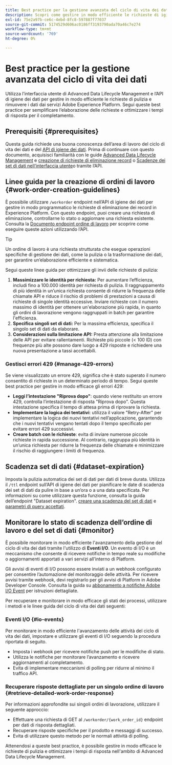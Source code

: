 ```yaml
---
title: Best practice per la gestione avanzata del ciclo di vita dei dati
description: Scopri come gestire in modo efficiente le richieste di igiene dei dati in Adobe Experience Platform utilizzando l’interfaccia utente di Advanced Data Lifecycle Management e l’API di igiene dei dati. Questa guida descrive le best practice per massimizzare le identità per richiesta, specificare singoli set di dati e prestare attenzione alla limitazione delle API per evitare rallentamenti. Il documento include le linee guida per l’impostazione della pulizia automatica dei set di dati, le modalità di monitoraggio degli stati degli ordini di lavoro e i metodi dettagliati di recupero delle risposte. Segui queste procedure per semplificare l’elaborazione delle richieste e ottimizzare i tempi di risposta.
exl-id: 75e2a97b-ce6c-4ebd-8fc8-597887f77037
source-git-commit: 5174529d606ac0186ff3193790ada70a46c7e274
workflow-type: tm+mt
source-wordcount: '769'
ht-degree: 0%

---
```


# Best practice per la gestione avanzata del ciclo di vita dei dati

Utilizza l’interfaccia utente di Advanced Data Lifecycle Management e l’API di igiene dei dati per gestire in modo efficiente le richieste di pulizia e rimuovere i dati dai servizi Adobe Experience Platform. Segui queste best practice per semplificare l’elaborazione delle richieste e ottimizzare i tempi di risposta per il completamento.

## Prerequisiti {#prerequisites}

Questa guida richiede una buona conoscenza dell’area di lavoro del ciclo di vita dei dati e del [API di igiene dei dati](./api/overview.md). Prima di continuare con questo documento, acquisisci familiarità con le guide [Advanced Data Lifecycle Management](./home.md) e [creazione di richieste di eliminazione record](./ui/record-delete.md) o [Scadenze dei set di dati nell’interfaccia utente](./ui/dataset-expiration.md)o tramite l’API.

## Linee guida per la creazione di ordini di lavoro {#work-order-creation-guidelines}

È possibile utilizzare `/workorder` endpoint nell’API di igiene dei dati per gestire in modo programmatico le richieste di eliminazione dei record in Experience Platform. Con questo endpoint, puoi creare una richiesta di eliminazione, controllarne lo stato o aggiornare una richiesta esistente. Consulta la [Documento endpoint ordine di lavoro](./api/workorder.md) per scoprire come eseguire queste azioni utilizzando l’API.

>[!TIP]
>
>Un ordine di lavoro è una richiesta strutturata che esegue operazioni specifiche di gestione dei dati, come la pulizia o la trasformazione dei dati, per garantire un’elaborazione efficiente e sistematica.

Segui queste linee guida per ottimizzare gli invii delle richieste di pulizia:

1. **Massimizzare le identità per richiesta:** Per aumentare l’efficienza, includi fino a 100.000 identità per richiesta di pulizia. Il raggruppamento di più identità in un’unica richiesta consente di ridurre la frequenza delle chiamate API e riduce il rischio di problemi di prestazioni a causa di richieste di singole identità eccessive. Inviare richieste con il numero massimo di identità per ottenere un&#39;elaborazione più rapida, in quanto gli ordini di lavorazione vengono raggruppati in batch per garantire l&#39;efficienza.
2. **Specifica singoli set di dati:** Per la massima efficienza, specifica il singolo set di dati da elaborare.
3. **Considerazioni sulla limitazione API:** Presta attenzione alla limitazione delle API per evitare rallentamenti. Richieste più piccole (&lt; 100 ID) con frequenze più alte possono dare luogo a 429 risposte e richiedere una nuova presentazione a tassi accettabili.

### Gestisci errori 429 {#manage-429-errors}

Se viene visualizzato un errore 429, significa che è stato superato il numero consentito di richieste in un determinato periodo di tempo. Segui queste best practice per gestire in modo efficace gli errori 429:

- **Leggi l’intestazione &quot;Riprova dopo&quot;**: quando viene restituito un errore 429, controlla l’intestazione di risposta &quot;Riprova dopo&quot;. Questa intestazione specifica il tempo di attesa prima di riprovare la richiesta.
- **Implementare la logica dei tentativi**: utilizza il valore &quot;Retry-After&quot; per implementare la logica dei nuovi tentativi nell’applicazione, garantendo che i nuovi tentativi vengano tentati dopo il tempo specificato per evitare errori 429 successivi.
- **Creare batch con le richieste**: evita di inviare numerose piccole richieste in rapida successione. Al contrario, raggruppa più identità in un’unica richiesta per ridurre la frequenza delle chiamate e minimizzare il rischio di raggiungere i limiti di frequenza.

## Scadenza set di dati {#dataset-expiration}

Imposta la pulizia automatica dei set di dati per dati di breve durata. Utilizza il `/ttl` endpoint sull’API di igiene dei dati per pianificare le date di scadenza dei set di dati da pulire in base a un’ora o a una data specificata. Per informazioni su come utilizzare questa funzione, consulta la guida dell’endpoint &quot;Dataset expiration&quot;. [creare una scadenza del set di dati](./api/dataset-expiration.md) e [parametri di query accettati](./api/dataset-expiration.md#query-params).

## Monitorare lo stato di scadenza dell’ordine di lavoro e del set di dati {#monitor}

È possibile monitorare in modo efficiente l&#39;avanzamento della gestione del ciclo di vita dei dati tramite l&#39;utilizzo di **Eventi I/O**. Un evento di I/O è un meccanismo che consente di ricevere notifiche in tempo reale su modifiche o aggiornamenti apportati a vari servizi all’interno di Platform.

Gli avvisi di eventi di I/O possono essere inviati a un webhook configurato per consentire l’automazione del monitoraggio delle attività. Per ricevere avvisi tramite webhook, devi registrarlo per gli avvisi di Platform in Adobe Developer Console. Consulta la guida su [abbonamento a notifiche Adobe I/O Event](../observability/alerts/subscribe.md) per istruzioni dettagliate.

Per recuperare e monitorare in modo efficace gli stati dei processi, utilizzare i metodi e le linee guida del ciclo di vita dei dati seguenti:

### Eventi I/O {#io-events}

Per monitorare in modo efficiente l&#39;avanzamento delle attività del ciclo di vita dei dati, impostare e utilizzare gli eventi di I/O seguendo la procedura riportata di seguito.

- Imposta i webhook per ricevere notifiche push per le modifiche di stato.
- Utilizza le notifiche per monitorare l’avanzamento e ricevere aggiornamenti al completamento.
- Evita di implementare meccanismi di polling per ridurre al minimo il traffico API.

### Recuperare risposte dettagliate per un singolo ordine di lavoro {#retrieve-detailed-work-order-response}

Per informazioni approfondite sui singoli ordini di lavorazione, utilizzare il seguente approccio:

- Effettuare una richiesta di GET al `/workorder/{work_order_id}` endpoint per dati di risposta dettagliati.
- Recuperare risposte specifiche per il prodotto e messaggi di successo.
- Evita di utilizzare questo metodo per le normali attività di polling.

Attenendosi a queste best practice, è possibile gestire in modo efficace le richieste di pulizia e ottimizzare i tempi di risposta nell&#39;ambito di Advanced Data Lifecycle Management.
